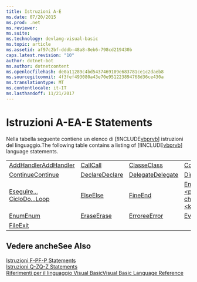 ```yaml
---
title: Istruzioni A-E
ms.date: 07/20/2015
ms.prod: .net
ms.reviewer: 
ms.suite: 
ms.technology: devlang-visual-basic
ms.topic: article
ms.assetid: af97c2bf-dddb-48a8-8eb6-798cd219430b
caps.latest.revision: "10"
author: dotnet-bot
ms.author: dotnetcontent
ms.openlocfilehash: de0a11289c4bd5437469109e683781ce1c2daeb8
ms.sourcegitcommit: 4f3fef493080a43e70e951223894768d36ce430a
ms.translationtype: MT
ms.contentlocale: it-IT
ms.lasthandoff: 11/21/2017
---
```

# <a name="a-e-statements"></a><span data-ttu-id="06d3c-102">Istruzioni A-E</span><span class="sxs-lookup"><span data-stu-id="06d3c-102">A-E Statements</span></span>
<span data-ttu-id="06d3c-103">Nella tabella seguente contiene un elenco di [!INCLUDE[vbprvb](~/includes/vbprvb-md.md)] istruzioni del linguaggio.</span><span class="sxs-lookup"><span data-stu-id="06d3c-103">The following table contains a listing of [!INCLUDE[vbprvb](~/includes/vbprvb-md.md)] language statements.</span></span>  
  
|||||  
|---|---|---|---|  
|[<span data-ttu-id="06d3c-104">AddHandler</span><span class="sxs-lookup"><span data-stu-id="06d3c-104">AddHandler</span></span>](../../../visual-basic/language-reference/statements/addhandler-statement.md)|[<span data-ttu-id="06d3c-105">Call</span><span class="sxs-lookup"><span data-stu-id="06d3c-105">Call</span></span>](../../../visual-basic/language-reference/statements/call-statement.md)|[<span data-ttu-id="06d3c-106">Classe</span><span class="sxs-lookup"><span data-stu-id="06d3c-106">Class</span></span>](../../../visual-basic/language-reference/statements/class-statement.md)|[<span data-ttu-id="06d3c-107">Const</span><span class="sxs-lookup"><span data-stu-id="06d3c-107">Const</span></span>](../../../visual-basic/language-reference/statements/const-statement.md)|  
|[<span data-ttu-id="06d3c-108">Continue</span><span class="sxs-lookup"><span data-stu-id="06d3c-108">Continue</span></span>](../../../visual-basic/language-reference/statements/continue-statement.md)|[<span data-ttu-id="06d3c-109">Declare</span><span class="sxs-lookup"><span data-stu-id="06d3c-109">Declare</span></span>](../../../visual-basic/language-reference/statements/declare-statement.md)|[<span data-ttu-id="06d3c-110">Delegate</span><span class="sxs-lookup"><span data-stu-id="06d3c-110">Delegate</span></span>](../../../visual-basic/language-reference/statements/delegate-statement.md)|[<span data-ttu-id="06d3c-111">Dim</span><span class="sxs-lookup"><span data-stu-id="06d3c-111">Dim</span></span>](../../../visual-basic/language-reference/statements/dim-statement.md)|  
|[<span data-ttu-id="06d3c-112">Eseguire... Ciclo</span><span class="sxs-lookup"><span data-stu-id="06d3c-112">Do...Loop</span></span>](../../../visual-basic/language-reference/statements/do-loop-statement.md)|[<span data-ttu-id="06d3c-113">Else</span><span class="sxs-lookup"><span data-stu-id="06d3c-113">Else</span></span>](../../../visual-basic/language-reference/statements/else-statement.md)|[<span data-ttu-id="06d3c-114">Fine</span><span class="sxs-lookup"><span data-stu-id="06d3c-114">End</span></span>](../../../visual-basic/language-reference/statements/end-statement.md)|[<span data-ttu-id="06d3c-115">End \<parola chiave></span><span class="sxs-lookup"><span data-stu-id="06d3c-115">End \<keyword></span></span>](../../../visual-basic/language-reference/statements/end-keyword-statement.md)|  
|[<span data-ttu-id="06d3c-116">Enum</span><span class="sxs-lookup"><span data-stu-id="06d3c-116">Enum</span></span>](../../../visual-basic/language-reference/statements/enum-statement.md)|[<span data-ttu-id="06d3c-117">Erase</span><span class="sxs-lookup"><span data-stu-id="06d3c-117">Erase</span></span>](../../../visual-basic/language-reference/statements/erase-statement.md)|[<span data-ttu-id="06d3c-118">Erroree</span><span class="sxs-lookup"><span data-stu-id="06d3c-118">Error</span></span>](../../../visual-basic/language-reference/statements/error-statement.md)|[<span data-ttu-id="06d3c-119">Event</span><span class="sxs-lookup"><span data-stu-id="06d3c-119">Event</span></span>](../../../visual-basic/language-reference/statements/event-statement.md)|  
|[<span data-ttu-id="06d3c-120">File</span><span class="sxs-lookup"><span data-stu-id="06d3c-120">Exit</span></span>](../../../visual-basic/language-reference/statements/exit-statement.md)||||  
  
## <a name="see-also"></a><span data-ttu-id="06d3c-121">Vedere anche</span><span class="sxs-lookup"><span data-stu-id="06d3c-121">See Also</span></span>  
 [<span data-ttu-id="06d3c-122">Istruzioni F-P</span><span class="sxs-lookup"><span data-stu-id="06d3c-122">F-P Statements</span></span>](../../../visual-basic/language-reference/statements/f-p-statements.md)  
 [<span data-ttu-id="06d3c-123">Istruzioni Q-Z</span><span class="sxs-lookup"><span data-stu-id="06d3c-123">Q-Z Statements</span></span>](../../../visual-basic/language-reference/statements/q-z-statements.md)  
 [<span data-ttu-id="06d3c-124">Riferimenti per il linguaggio Visual Basic</span><span class="sxs-lookup"><span data-stu-id="06d3c-124">Visual Basic Language Reference</span></span>](../../../visual-basic/language-reference/index.md)
